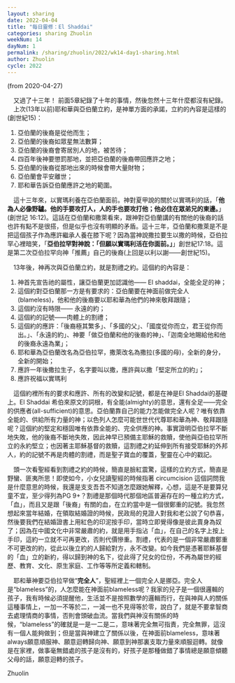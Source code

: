 ```yaml
---
layout: sharing
date: 2022-04-04
title: "每日靈修：El Shaddai"
categories: sharing Zhuolin
weekNum: 14
dayNum: 1
permalink: /sharing/zhuolin/2022/wk14-day1-sharing.html
author: Zhuolin
cycle: 2022
---
```

(from 2020-04-27)
   
　又過了十三年！ 前面5章紀錄了十年的事情，然後忽然十三年什麼都沒有紀錄。  
　上次(13年以前)耶和華與亞伯蘭立約，是神單方面的承諾，立約的內容是這樣的(創世紀15)：  
   
1. 亞伯蘭的後裔是從他而生；  
2. 亞伯蘭的後裔如眾星無法數算；  
3. 亞伯蘭的後裔會寄居別人的地，被苦待；  
4. 四百年後神要懲罰那地，並把亞伯蘭的後裔帶回應許之地；  
5. 亞伯蘭的後裔從那地出來的時候會帶大量財物；  
6. 亞伯蘭會平安離世；  
7. 耶和華告訴亞伯蘭應許之地的範圍。  
   
　這十三年來，以實瑪利養在亞伯蘭面前。神對夏甲說的關於以實瑪利的話，「**他為人必像野驢。他的手要攻打人，人的手也要攻打他；他必住在眾弟兄的東邊。**」(創世記 16:12)。這話在亞伯蘭和撒萊看來，跟神對亞伯蘭講的有關他的後裔的話也許有點不是很搭，但是似乎也沒有明顯的矛盾。這十三年，亞伯蘭和撒萊是不是把這個孩子作為應許繼承人養在膝下呢？因為當神說撒拉要生以撒的時候，亞伯拉罕心裡暗笑，「**亞伯拉罕對神說：「但願以實瑪利活在你面前。」**」創世紀17:18。這是第二次亞伯拉罕向神「推薦」自己的後裔(上回是以利以謝——創世紀15)。  
   
　13年後，神再次與亞伯蘭立約，就是割禮之約。這個約的內容是：  
1. 神首先宣告祂的屬性，讓亞伯蘭更加認識他—— El shaddai，全能全足的神；  
2. 這個約對亞伯蘭那一方是有要求的：亞伯蘭要在神面前做完全人(blameless)，他和他的後裔要以耶和華為他們的神來敬拜跟隨；  
3. 這個約沒有時限—— 永遠的約；  
4. 這個約的記號——肉體上的割禮；  
5. 這個約的應許：「後裔極其繁多」、「多國的父」、「國度從你而立，君王從你而出。」、「永遠的約」、神要「做亞伯蘭和他的後裔的神」、「迦南全地賜給他和他的後裔永遠為業」；  
6. 耶和華為亞伯蘭改名為亞伯拉罕，撒萊改名為撒拉(多國的母)，全新的身分，全新的開始；  
7. 應許一年後撒拉生子，名字要叫以撒，應許與以撒「堅定所立的約」；  
8. 應許祝福以實瑪利  
   
　這個約裡所有的要求和應許、所有的改變和記號，都是在神是El Shaddai的基礎上。El Shaddai 希伯來原文的詞根，有全能(almighty)的意思，還有全足——完全的供應者(all-sufficient)的意思。亞伯蘭靠自己的能力怎能做完全人呢？唯有依靠全能的、供給所有力量的神；以色列人怎麼可能世世代代尊耶和華為神、敬拜跟隨呢？這個約的堅定和穩固唯有依靠全能的、完全供應的神。事實證明亞伯拉罕不斷地失敗，他的後裔不斷地失敗，因此神早已預備主耶穌的救贖，使他與亞伯拉罕所立的永約堅立；也因著主耶穌基督的救贖，這割禮之約延伸到所有接受耶穌的外邦人，約的記號不再是肉體的割禮，而是聖子寶血的覆蓋，聖靈在心中的戳記。  
    
　頭一次看聖經看到割禮之約的時候，簡直是臉紅震驚，這樣的立約方式，簡直是野蠻、匪夷所思！即使如今，小女兒讀聖經的時候指著 circumcision 這個詞問我是什麼意思的時候，我還是支支吾吾不知道怎麼跟她解釋，心想，這是不是要算兒童不宜，至少得列為PG 9+？割禮是那個時代那個地區普遍存在的一種立約方式，「血」，而且又是跟「後裔」有關的血，在立約當中是一個很鄭重的記號。我忽然想起來當年結婚，在領取結婚證的時候，民政局的見證人對我和老公說了句恭喜，然後要我們在結婚證書上用紅色的印泥按手印，當時立即覺得像是彼此賣身為奴了；因為在中國文化中非常嚴肅的約，就是用手指沾「血」，在自己的名字上按上手印，這約一立就不可再更改，否則代價慘重。割禮，代表的是一個非常嚴肅鄭重不可更改的約，從此以後立約的人歸給對方，永不改變。如今我們是憑著耶穌基督的「血」立的新約，得以歸到神的名下，從此得了兒女的位份，不再為屬世的經歷、教育、文化、原生家庭、工作等等所定義和轄制。  
   
　耶和華神要亞伯拉罕做“**完全人**”，聖經裡上一個完全人是挪亞。完全人是“blameless”的，人怎麼能在神面前blameless呢？我家的兒子是一個很邏輯的孩子，我有時候必須提醒他，生活並不是按照數學的邏輯而行，在與神與人的關係這種事情上，一加一不等於二，一減一也不見得等於零，說白了，就是不要拿智商去處理情商的事情，否則會頭破血流。當我們與神沒有關係的時候，“blameless”的確就是一是一二是二，意味著完全無可指責，完全無罪，這沒有一個人能夠做到；但是當與神建立了關係以後，在神面前blameless，意味著always願意順服神、願意迴轉歸向神、願意到神那裏支取力量來順服迴轉。就像是在家裡，做事毫無錯處的孩子是沒有的，好孩子是那種做錯了事情總是願意傾聽父母的話，願意迴轉的孩子。  
   
Zhuolin  
